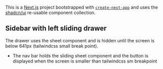 This is a [Next.js](https://nextjs.org/) project bootstrapped with [`create-next-app`](https://github.com/vercel/next.js/tree/canary/packages/create-next-app) and uses the [shadcn/ui](https://ui.shadcn.com/) re-usable component collection.

## Sidebar with left sliding drawer

The drawer uses the sheet component and is hidden until the screen is below 641px (tailwindcss small break point).

- The nav bar holds the sliding sheet component and the button is displayed when the screen is smaller than tailwindcss sm breakpoint
